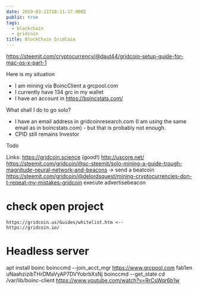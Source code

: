 ```yaml
---
date: 2019-03-21T18:11:17.000Z
public: true
tags:
  - blockchain
  - gridcoin
title: BlockChain GridCoin
---
```


https://steemit.com/cryptocurrency/@daut44/gridcoin-setup-guide-for-mac-os-x-part-1

Here is my situation

- I am mining via BoincClient a grcpool.com
- I currently have 134 grc in my wallet
- I have an account in https://boincstats.com/

What shall I do to go solo?

- I have an email address in gridcoinresearch.com (I am using the same email as in boincstats.com) - but that is probably not enough.
- CPID still remains Investor

Todo

Links:
https://gridcoin.science (good!)
http://uscore.net/
https://steemit.com/gridcoin/@sc-steemit/solo-mining-a-guide-trough-magnitude-neural-network-and-beacons
-> send a beatcoin
https://steemit.com/gridcoin/@delordsquest/mining-cryptocurrencies-don-t-repeat-my-mistakes-gridcoin
execute advertisebeacon

# check open project

    https://gridcoin.us/Guides/whitelist.htm <--
    https://gridcoin.io/

# Headless server

apt install boinc
boinccmd --join_acct_mgr https://www.grcpool.com fab1en uNaahzizibTHrDMaVyAP7DVYobrbXsNj
boinccmd --get_state
cd /var/lib/boinc-client
https://www.youtube.com/watch?v=RrCsWqr6b1w
